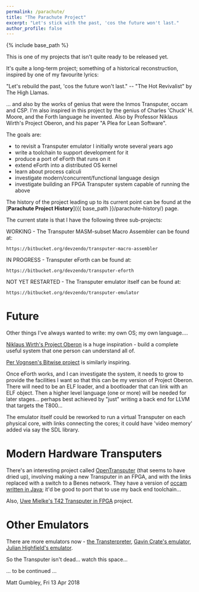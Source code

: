 ```yaml
---
permalink: /parachute/
title: "The Parachute Project"
excerpt: "Let's stick with the past, 'cos the future won't last."
author_profile: false
---
```


{% include base_path %}

This is one of my projects that isn't quite ready to be released yet. 

It's quite a long-term project; something of a historical reconstruction, inspired by one of my
favourite lyrics:

"Let's rebuild the past, 'cos the future won't last." -- "The Hot Revivalist" by The High Llamas.

... and also by the works of genius that were the Inmos Transputer, occam and CSP. I'm also inspired in this project
by the genius of Charles 'Chuck' H. Moore, and the Forth language he invented. Also by Professor Niklaus Wirth's
Project Oberon, and his paper "A Plea for Lean Software".
 
The goals are: 
 * to revisit a Transputer emulator I initially wrote several years ago
 * write a toolchain to support development for it
 * produce a port of eForth that runs on it
 * extend eForth into a distributed OS kernel
 * learn about process calculi
 * investigate modern/concurrent/functional language design
 * investigate building an FPGA Transputer system capable of running the above

The history of the project leading up to its current point can be found at the [**Parachute Project History**]({{ base_path }}/parachute-history/) page.


The current state is that I have the following three sub-projects:

WORKING - The Transputer MASM-subset Macro Assembler can be found at:
```
https://bitbucket.org/devzendo/transputer-macro-assembler
```

IN PROGRESS - Transputer eForth can be found at:
```
https://bitbucket.org/devzendo/transputer-eforth
```

NOT YET RESTARTED - The Transputer emulator itself can be found at:
```
https://bitbucket.org/devzendo/transputer-emulator
```


# Future
Other things I've always wanted to write: my own OS; my own language.... 

<a href="http://www.projectoberon.com/">Niklaus Wirth's Project Oberon</a> is a huge inspiration - build a complete useful system that one person can understand all of. 

<a href="https://github.com/pervognsen/bitwise">Per Vognsen's Bitwise project</a> is similarly inspiring.

Once eForth works, and I can investigate the system, it needs to grow to provide the facilities I want so that
this can be my version of Project Oberon. There will need to be an ELF loader, and a bootloader that can link with an ELF object. Then a
higher level language (one or more) will be needed for later stages... perhaps best achieved by "just" writing a
back end for LLVM that targets the T800...


The emulator itself could be reworked to run a virtual Transputer on each physical core, with links connecting the
cores; it could have 'video memory' added via say the SDL library.

# Modern Hardware Transputers
There's an interesting project called 
<a href="https://web.archive.org/web/20170726121213/http://www.opentransputer.org/">OpenTransputer</a> (that seems to
have dried up), involving making a new Transputer in an FPGA, and with the links replaced with a switch to a Benes
network. They have a version of <a href="https://github.com/TransputerSystems/TSS">occam written in Java</a>;
it'd be good to port that to use my back end toolchain...

Also, <a href="https://tu-dresden.de/ing/informatik/ti/vlsi/ressourcen/dateien/dateien_studium/dateien_lehstuhlseminar/vortraege_lehrstuhlseminar/lehrstuhlseminar_ss17/20170720_T42_Transputer-in-FPGA_DesignStatus_DeptSeminar-Presento_UM.pdf?lang=en">
Uwe Mielke's T42 Transputer in FPGA</a> project.

# Other Emulators
There are more emulators now - <a href="http://transterpreter.org">the Transterpreter</a>, 
<a href="https://sites.google.com/site/transputeremulator/Home">Gavin Crate's emulator</a>, 
<a href="http://spirit.lboro.ac.uk/emulator.html">Julian Highfield's emulator</a>.


So the Transputer isn't dead... watch this space...

... to be continued ...

Matt Gumbley, Fri 13 Apr 2018

